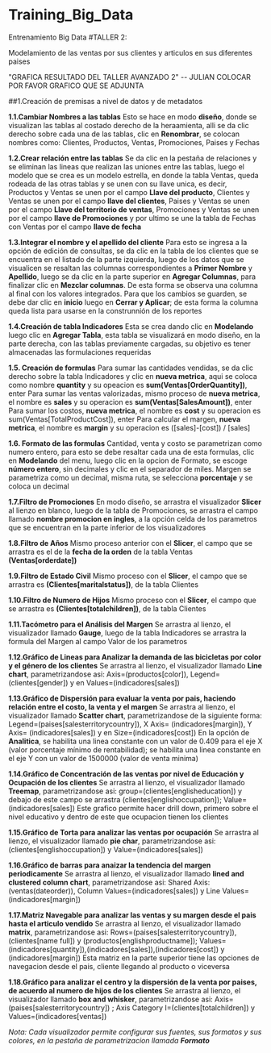 # Training_Big_Data
Entrenamiento Big Data 
#TALLER 2: 

Modelamiento de las ventas por sus clientes y articulos en sus diferentes paises

"GRAFICA RESULTADO DEL TALLER AVANZADO 2"  -- JULIAN COLOCAR POR FAVOR GRAFICO QUE SE ADJUNTA

##1.Creación de premisas a nivel de datos y de metadatos

__1.1.Cambiar Nombres a las tablas__ 
Esto se hace en modo __diseño__, donde se visualizan las tablas al costado derecho de la heraamienta, alli se da clic derecho sobre cada una de las tablas, clic en __Renombrar__, se colocan nombres como: Clientes, Productos, Ventas, Promociones, Paises y Fechas

__1.2.Crear relación entre las tablas__
Se da clic en la pestaña de relaciones y se eliminan las lineas que realizan las uniones entre las  tablas, luego el modelo que se crea es un modelo estrella, en donde la tabla Ventas, queda rodeada de las otras tablas y se unen con su llave unica, es decir, Productos y Ventas se unen por el campo __Llave del producto__, Clientes y Ventas se unen por el campo __llave del clientes__, Paises y Ventas se unen por el campo __Llave del territorio de ventas__, Promociones y Ventas se unen por el campo __llave de Promociones__ y por ultimo se une la tabla de Fechas con Ventas por el campo __llave de fecha__

__1.3.Integrar el nombre y el apellido del cliente__
Para esto se ingresa a la opción de edición de consultas, se da clic en la tabla de los clientes que se encuentra en el listado de la parte izquierda, luego de los datos que se visualicen se resaltan las columnas correspondientes a __Primer Nombre__ y __Apellido__, luego se da clic en la parte superior en __Agregar Columnas__, para finalizar clic en __Mezclar columnas__. De esta forma se observa una columna al final con los valores integrados. Para que los cambios se guarden, se debe dar clic en __inicio__ luego en __Cerrar y Aplicar__; de esta forma la columna queda lista para usarse en la construnnión de los reportes

__1.4.Creación de tabla Indicadores__
Esta se crea dando clic en __Modelando__ luego clic en __Agregar Tabla__, esta tabla se visualizará en modo diseño, en la parte derecha, con las tablas previamente cargadas, su objetivo es tener almacenadas las formulaciones requeridas

__1.5. Creación de formulas__ 
Para sumar las cantidades vendidas, se da clic derecho sobre la tabla Indicadores y clic en __nueva metrica__, aqui se coloca como nombre __quantity__ y su opeacion es __sum(Ventas[OrderQuantity])__, enter
Para sumar las ventas valorizadas, mismo proceso de __nueva metrica__, el nombre es __sales__ y su operacion es __sum(Ventas[SalesAmount])__, enter
Para sumar los costos, __nueva metrica__, el nombre es __cost__ y su operacion es sum(Ventas[TotalProductCost]), enter
Para calcular el margen, __nueva metrica__, el nombre es __margin__ y su operacion es ([sales]-[cost]) / [sales]

__1.6. Formato de las formulas__
Cantidad, venta y costo se parametrizan como numero entero, para esto se debe resaltar cada una de esta formulas, clic en __Modelando__ del menu, luego clic en la opcion de Formato, se escoge __número entero__, sin decimales y clic en el separador de miles.
Margen se parametriza como un decimal, misma ruta, se selecciona __porcentaje__ y se coloca un decimal

__1.7.Filtro de Promociones__ 
En modo diseño, se arrastra el visualizador __Slicer__ al lienzo en blanco, luego de la tabla de Promociones, se arrastra el campo llamado __nombre promocion en ingles__, a la opción celda de los parametros que se encuentran en la parte inferior de los visualizadores

__1.8.Filtro de Años__
Mismo proceso anterior con el __Slicer__, el campo que se arrastra es el de la __fecha de la orden__ de la tabla Ventas __(Ventas[orderdate])__

__1.9.Filtro de Estado Civil__
Mismo proceso con el __Slicer__, el campo que se arrastra es __(Clientes[maritalstatus])__, de la tabla Clientes

__1.10.Filtro de Numero de Hijos__
Mismo proceso con el __Slicer__, el campo que se arrastra es __(Clientes[totalchildren])__, de la tabla Clientes

__1.11.Tacómetro para el Análisis del Margen__
Se arrastra al lienzo, el visualizador llamado __Gauge__, luego de la tabla Indicadores se arrastra la formula del Margen al campo Valor de los parametros

__1.12.Gráfico de Lineas para Analizar la demanda de las bicicletas por color y el género de los clientes__
Se arrastra al lienzo, el visualizador llamado __Line chart__, parametrizandose asi: Axis=(productos[color]), Legend=(clientes[gender]) y en Values=(indicadores[sales])

__1.13.Gráfico de Dispersión para evaluar la venta por pais, haciendo relación entre el costo, la venta y el margen__
Se arrastra al lienzo, el visualizador llamado __Scatter chart__, parametrizandose de la siguiente forma: Legend=(paises[salesterritorycountry]), X Axis= (indicadores[margin]), Y Axis= (indicadores[sales]) y en Size=(indicadores[cost])
En la opción de __Analitica__, se habilita una linea constante con un valor de 0.409 para el eje X (valor porcentaje mínimo de rentabilidad); se habilita una linea constante en el eje Y con un valor de 1500000 (valor de venta minima)

__1.14.Gráfico de Concentración de las ventas por nivel de Educación y Ocupación de los clientes__
Se arrastra al lienzo, el visualizador llamado __Treemap__, parametrizandose asi: group=(clientes[englisheducation]) y debajo de este campo se arrastra (clientes[englishoccupation]); Value=(indicadores[sales])
Este grafico permite hacer drill down, primero sobre el nivel educativo y dentro de este que ocupacion tienen los clientes

__1.15.Gráfico de Torta para analizar las ventas por ocupación__
Se arrastra al lienzo, el visualizador llamado __pie char__, parametrizandose asi: (clientes[englishoccupation]) y Value=(indicadores[sales])

__1.16.Gráfico de barras para anaizar la tendencia del margen periodicamente__
Se arrastra al lienzo, el visualizador llamado __lined and clustered column chart__, parametrizandose asi: Shared Axis:(ventas(dateorder)), Column Values=(indicadores[sales]) y Line Values=(indicadores[margin])

__1.17.Matriz Navegable para analizar las ventas y su margen desde el pais hasta el articulo vendido__
Se arrastra al lienzo, el visualizador llamado __matrix__, parametrizandose asi: Rows=(paises[salesterritorycountry]), (clientes[name full]) y (productos[englishproductname]); Values=(indicadores[quantity]),(indicadores[sales]),(indicadores[cost]) y (indicadores[margin])
Esta matriz en la parte superior tiene las opciones de navegacion desde el pais, cliente llegando al producto o viceversa

__1.18.Gráfico para analizar el centro y la dispersión de la venta por paises, de acuerdo al numero de hijos de los clientes__
Se arrastra al lienzo, el visualizador llamado __box and whisker__, parametrizandose asi: Axis=(paises[salesterritorycountry]) ; Axis Category I=(clientes[totalchildren]) y Values=(indicadores[ventas]) 


*Nota: Cada visualizador permite configurar sus fuentes, sus formatos y sus colores, en la pestaña de parametrizacion llamada __Formato__*
